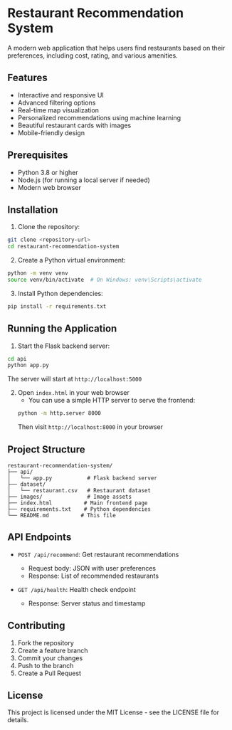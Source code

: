 # Restaurant Recommendation System

A modern web application that helps users find restaurants based on their preferences, including cost, rating, and various amenities.

## Features

- Interactive and responsive UI
- Advanced filtering options
- Real-time map visualization
- Personalized recommendations using machine learning
- Beautiful restaurant cards with images
- Mobile-friendly design

## Prerequisites

- Python 3.8 or higher
- Node.js (for running a local server if needed)
- Modern web browser

## Installation

1. Clone the repository:
```bash
git clone <repository-url>
cd restaurant-recommendation-system
```

2. Create a Python virtual environment:
```bash
python -m venv venv
source venv/bin/activate  # On Windows: venv\Scripts\activate
```

3. Install Python dependencies:
```bash
pip install -r requirements.txt
```

## Running the Application

1. Start the Flask backend server:
```bash
cd api
python app.py
```
The server will start at `http://localhost:5000`

2. Open `index.html` in your web browser
   - You can use a simple HTTP server to serve the frontend:
   ```bash
   python -m http.server 8000
   ```
   Then visit `http://localhost:8000` in your browser

## Project Structure

```
restaurant-recommendation-system/
├── api/
│   └── app.py           # Flask backend server
├── dataset/
│   └── restaurant.csv   # Restaurant dataset
├── images/              # Image assets
├── index.html          # Main frontend page
├── requirements.txt    # Python dependencies
└── README.md          # This file
```

## API Endpoints

- `POST /api/recommend`: Get restaurant recommendations
  - Request body: JSON with user preferences
  - Response: List of recommended restaurants

- `GET /api/health`: Health check endpoint
  - Response: Server status and timestamp

## Contributing

1. Fork the repository
2. Create a feature branch
3. Commit your changes
4. Push to the branch
5. Create a Pull Request

## License

This project is licensed under the MIT License - see the LICENSE file for details. 